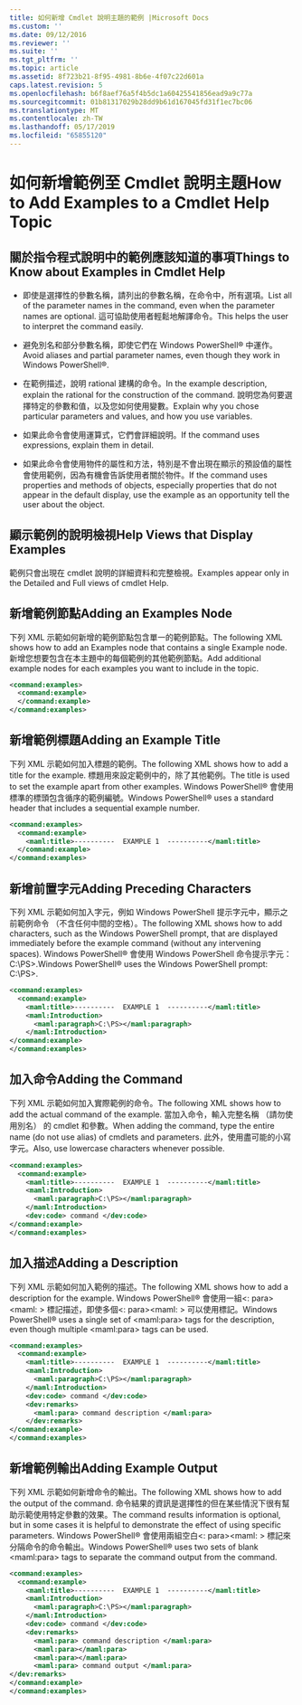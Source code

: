 ```yaml
---
title: 如何新增 Cmdlet 說明主題的範例 |Microsoft Docs
ms.custom: ''
ms.date: 09/12/2016
ms.reviewer: ''
ms.suite: ''
ms.tgt_pltfrm: ''
ms.topic: article
ms.assetid: 8f723b21-8f95-4981-8b6e-4f07c22d601a
caps.latest.revision: 5
ms.openlocfilehash: b6f8aef76a5f4b5dc1a60425541856ead9a9c77a
ms.sourcegitcommit: 01b81317029b28dd9b61d167045fd31f1ec7bc06
ms.translationtype: MT
ms.contentlocale: zh-TW
ms.lasthandoff: 05/17/2019
ms.locfileid: "65855120"
---
```

# <a name="how-to-add-examples-to-a-cmdlet-help-topic"></a><span data-ttu-id="3fe14-102">如何新增範例至 Cmdlet 說明主題</span><span class="sxs-lookup"><span data-stu-id="3fe14-102">How to Add Examples to a Cmdlet Help Topic</span></span>

## <a name="things-to-know-about-examples-in-cmdlet-help"></a><span data-ttu-id="3fe14-103">關於指令程式說明中的範例應該知道的事項</span><span class="sxs-lookup"><span data-stu-id="3fe14-103">Things to Know about Examples in Cmdlet Help</span></span>

- <span data-ttu-id="3fe14-104">即使是選擇性的參數名稱，請列出的參數名稱，在命令中，所有選項。</span><span class="sxs-lookup"><span data-stu-id="3fe14-104">List all of the parameter names in the command, even when the parameter names are optional.</span></span> <span data-ttu-id="3fe14-105">這可協助使用者輕鬆地解譯命令。</span><span class="sxs-lookup"><span data-stu-id="3fe14-105">This helps the user to interpret the command easily.</span></span>

- <span data-ttu-id="3fe14-106">避免別名和部分參數名稱，即使它們在 Windows PowerShell® 中運作。</span><span class="sxs-lookup"><span data-stu-id="3fe14-106">Avoid aliases and partial parameter names, even though they work in Windows PowerShell®.</span></span>

- <span data-ttu-id="3fe14-107">在範例描述，說明 rational 建構的命令。</span><span class="sxs-lookup"><span data-stu-id="3fe14-107">In the example description, explain the rational for the construction of the command.</span></span> <span data-ttu-id="3fe14-108">說明您為何要選擇特定的參數和值，以及您如何使用變數。</span><span class="sxs-lookup"><span data-stu-id="3fe14-108">Explain why you chose particular parameters and values, and how you use variables.</span></span>

- <span data-ttu-id="3fe14-109">如果此命令會使用運算式，它們會詳細說明。</span><span class="sxs-lookup"><span data-stu-id="3fe14-109">If the command uses expressions, explain them in detail.</span></span>

- <span data-ttu-id="3fe14-110">如果此命令會使用物件的屬性和方法，特別是不會出現在顯示的預設值的屬性會使用範例，因為有機會告訴使用者關於物件。</span><span class="sxs-lookup"><span data-stu-id="3fe14-110">If the command uses properties and methods of objects, especially properties that do not appear in the default display, use the example as an opportunity tell the user about the object.</span></span>

## <a name="help-views-that-display-examples"></a><span data-ttu-id="3fe14-111">顯示範例的說明檢視</span><span class="sxs-lookup"><span data-stu-id="3fe14-111">Help Views that Display Examples</span></span>

<span data-ttu-id="3fe14-112">範例只會出現在 cmdlet 說明的詳細資料和完整檢視。</span><span class="sxs-lookup"><span data-stu-id="3fe14-112">Examples appear only in the Detailed and Full views of cmdlet Help.</span></span>

## <a name="adding-an-examples-node"></a><span data-ttu-id="3fe14-113">新增範例節點</span><span class="sxs-lookup"><span data-stu-id="3fe14-113">Adding an Examples Node</span></span>

<span data-ttu-id="3fe14-114">下列 XML 示範如何新增的範例節點包含單一的範例節點。</span><span class="sxs-lookup"><span data-stu-id="3fe14-114">The following XML shows how to add an Examples node that contains a single Example node.</span></span> <span data-ttu-id="3fe14-115">新增您想要包含在本主題中的每個範例的其他範例節點。</span><span class="sxs-lookup"><span data-stu-id="3fe14-115">Add additional example nodes for each examples you want to include in the topic.</span></span>

```xml
<command:examples>
  <command:example>
  </command:example>
</command:examples>
```

## <a name="adding-an-example-title"></a><span data-ttu-id="3fe14-116">新增範例標題</span><span class="sxs-lookup"><span data-stu-id="3fe14-116">Adding an Example Title</span></span>

<span data-ttu-id="3fe14-117">下列 XML 示範如何加入標題的範例。</span><span class="sxs-lookup"><span data-stu-id="3fe14-117">The following XML shows how to add a title for the example.</span></span> <span data-ttu-id="3fe14-118">標題用來設定範例中的，除了其他範例。</span><span class="sxs-lookup"><span data-stu-id="3fe14-118">The title is used to set the example apart from other examples.</span></span> <span data-ttu-id="3fe14-119">Windows PowerShell® 會使用標準的標頭包含循序的範例編號。</span><span class="sxs-lookup"><span data-stu-id="3fe14-119">Windows PowerShell® uses a standard header that includes a sequential example number.</span></span>

```xml
<command:examples>
  <command:example>
    <maml:title>----------  EXAMPLE 1  ----------</maml:title>
  </command:example>
</command:examples>
```

## <a name="adding-preceding-characters"></a><span data-ttu-id="3fe14-120">新增前置字元</span><span class="sxs-lookup"><span data-stu-id="3fe14-120">Adding Preceding Characters</span></span>

<span data-ttu-id="3fe14-121">下列 XML 示範如何加入字元，例如 Windows PowerShell 提示字元中，顯示之前範例命令 （不含任何中間的空格）。</span><span class="sxs-lookup"><span data-stu-id="3fe14-121">The following XML shows how to add characters, such as the Windows PowerShell prompt, that are displayed immediately before the example command (without any intervening spaces).</span></span> <span data-ttu-id="3fe14-122">Windows PowerShell® 會使用 Windows PowerShell 命令提示字元：C:\PS>.</span><span class="sxs-lookup"><span data-stu-id="3fe14-122">Windows PowerShell® uses the Windows PowerShell prompt: C:\PS>.</span></span>

```xml
<command:examples>
  <command:example>
    <maml:title>----------  EXAMPLE 1  ----------</maml:title>
    <maml:Introduction>
      <maml:paragraph>C:\PS></maml:paragraph>
    </maml:Introduction>
</command:example>
</command:examples>
```

## <a name="adding-the-command"></a><span data-ttu-id="3fe14-123">加入命令</span><span class="sxs-lookup"><span data-stu-id="3fe14-123">Adding the Command</span></span>

<span data-ttu-id="3fe14-124">下列 XML 示範如何加入實際範例的命令。</span><span class="sxs-lookup"><span data-stu-id="3fe14-124">The following XML shows how to add the actual command of the example.</span></span> <span data-ttu-id="3fe14-125">當加入命令，輸入完整名稱 （請勿使用別名） 的 cmdlet 和參數。</span><span class="sxs-lookup"><span data-stu-id="3fe14-125">When adding the command, type the entire name (do not use alias) of cmdlets and parameters.</span></span> <span data-ttu-id="3fe14-126">此外，使用盡可能的小寫字元。</span><span class="sxs-lookup"><span data-stu-id="3fe14-126">Also, use lowercase characters whenever possible.</span></span>

```xml
<command:examples>
  <command:example>
    <maml:title>----------  EXAMPLE 1  ----------</maml:title>
    <maml:Introduction>
      <maml:paragraph>C:\PS></maml:paragraph>
    </maml:Introduction>
    <dev:code> command </dev:code>
</command:example>
</command:examples>
```

## <a name="adding-a-description"></a><span data-ttu-id="3fe14-127">加入描述</span><span class="sxs-lookup"><span data-stu-id="3fe14-127">Adding a Description</span></span>

<span data-ttu-id="3fe14-128">下列 XML 示範如何加入範例的描述。</span><span class="sxs-lookup"><span data-stu-id="3fe14-128">The following XML shows how to add a description for the example.</span></span> <span data-ttu-id="3fe14-129">Windows PowerShell® 會使用一組\<: para><maml: > 標記描述，即使多個\<: para><maml: > 可以使用標記。</span><span class="sxs-lookup"><span data-stu-id="3fe14-129">Windows PowerShell® uses a single set of \<maml:para> tags for the description, even though multiple \<maml:para> tags can be used.</span></span>

```xml
<command:examples>
  <command:example>
    <maml:title>----------  EXAMPLE 1  ----------</maml:title>
    <maml:Introduction>
      <maml:paragraph>C:\PS></maml:paragraph>
    </maml:Introduction>
    <dev:code> command </dev:code>
    <dev:remarks>
      <maml:para> command description </maml:para>
    </dev:remarks>
</command:example>
</command:examples>
```

## <a name="adding-example-output"></a><span data-ttu-id="3fe14-130">新增範例輸出</span><span class="sxs-lookup"><span data-stu-id="3fe14-130">Adding Example Output</span></span>

<span data-ttu-id="3fe14-131">下列 XML 示範如何新增命令的輸出。</span><span class="sxs-lookup"><span data-stu-id="3fe14-131">The following XML shows how to add the output of the command.</span></span> <span data-ttu-id="3fe14-132">命令結果的資訊是選擇性的但在某些情況下很有幫助示範使用特定參數的效果。</span><span class="sxs-lookup"><span data-stu-id="3fe14-132">The command results information is optional, but in some cases it is helpful to demonstrate the effect of using specific parameters.</span></span> <span data-ttu-id="3fe14-133">Windows PowerShell® 會使用兩組空白\<: para><maml: > 標記來分隔命令的命令輸出。</span><span class="sxs-lookup"><span data-stu-id="3fe14-133">Windows PowerShell® uses two sets of blank \<maml:para> tags to separate the command output from the command.</span></span>

```xml
<command:examples>
  <command:example>
    <maml:title>----------  EXAMPLE 1  ----------</maml:title>
    <maml:Introduction>
      <maml:paragraph>C:\PS></maml:paragraph>
    </maml:Introduction>
    <dev:code> command </dev:code>
    <dev:remarks>
      <maml:para> command description </maml:para>
      <maml:para></maml:para>
      <maml:para></maml:para>
      <maml:para> command output </maml:para>
</dev:remarks>
</command:example>
</command:examples>
```